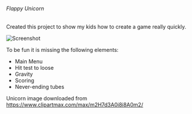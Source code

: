 ###### Flappy Unicorn
Created this project to show my kids how to create a game really quickly.

![Screenshot](screenshot_url)

To be fun it is missing the following elements:
* Main Menu
* Hit test to loose
* Gravity
* Scoring
* Never-ending tubes

Unicorn image downloaded from https://www.clipartmax.com/max/m2H7d3A0i8i8A0m2/